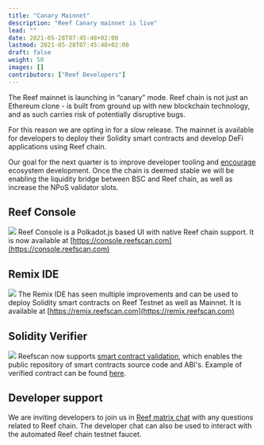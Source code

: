 ```yaml
---
title: "Canary Mainnet"
description: "Reef Canary mainnet is live"
lead: ""
date: 2021-05-28T07:45:48+02:00
lastmod: 2021-05-28T07:45:48+02:00
draft: false
weight: 50
images: []
contributors: ["Reef Developers"]
---
```


The Reef mainnet is launching in “canary” mode. Reef chain is not just an Ethereum clone - is built from ground up with new blockchain technology, and as such carries risk of potentially disruptive bugs.

For this reason we are opting in for a slow release. The mainnet is available for developers to deploy their Solidity smart contracts and develop DeFi applications using Reef chain.

Our goal for the next quarter is to improve developer tooling and [encourage](https://medium.com/reef-finance/reef-chain-developer-support-program-674819d6dca6) ecosystem development.
Once the chain is deemed stable we will be enabling the liquidity bridge between BSC and Reef chain,
as well as increase the NPoS validator slots.

## Reef Console
![](console.png)
Reef Console is a Polkadot.js based UI with native Reef chain support. It is now available at
[https://console.reefscan.com](https://console.reefscan.com)

## Remix IDE
![](remix.png)
The Remix IDE has seen multiple improvements and can be used to deploy Solidity smart contracts on
Reef Testnet as well as Mainnet. It is available at [https://remix.reefscan.com](https://remix.reefscan.com)

## Solidity Verifier
![](verify.png)
Reefscan now supports [smart contract validation](https://testnet.reefscan.com/verifyContract/), which enables the public repository of smart contracts source code and ABI's.
Example of verified contract can be found [here](https://testnet.reefscan.com/contract/0xcf9f1e174559b9681b163a0f3985bd3a1434ef9c).

## Developer support
We are inviting developers to join us in [Reef matrix chat](https://app.element.io/#/room/#reef:matrix.org) with any questions related to Reef chain. The developer chat can also be used to interact with the automated Reef chain testnet faucet.
